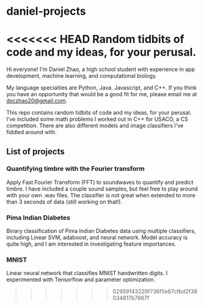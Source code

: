 # daniel-projects
<<<<<<< HEAD
Random tidbits of code and my ideas, for your perusal.
=======
Hi everyone! I'm Daniel Zhao, a high school student with experience in app development, machine learning, and computational biology.

My language specialties are Python, Java, Javascript, and C++. If you think you have an opportunity that would be a good fit for me, please email me at dxczhao20@gmail.com.

This repo contains random tidbits of code and my ideas, for your perusal. I've included some math problems I worked out in C++ for USACO, a CS competition. There are also different models and image classifiers I've fiddled around with.

## List of projects

### Quantifying timbre with the Fourier transform
Apply Fast Fourier Transform (FFT) to soundwaves to quantify and predict timbre. I have included a couple sound samples, but feel free to play around with your own .wav files. The classifier is not great when extended to more than 3 seconds of data (still working on that!).

### Pima Indian Diabetes
Binary classification of Pima Indian Diabetes data using multiple classifiers, including Linear SVM, adaboost, and neural network. Model accuracy is quite high, and I am interested in investigating feature importances.

### MNIST
Linear neural network that classifies MNIST handwritten digits. I experimented with Tensorflow and parameter optimization.
>>>>>>> 02959143229f736f5e87cfbd2f38034817b7667f
